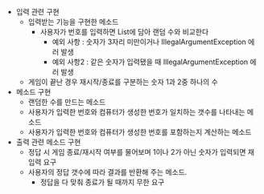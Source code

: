 - 입력 관련 구현
    - 입력받는 기능을 구현한 메소드
      - 사용자가 번호를 입력하면 List에 담아 랜덤 수와 비교한다
          - 예외 사항 : 숫자가 3자리 미만이거나 IllegalArgumentException 에러 발생
          - 예외 사항2 : 같은 숫자가 입력됐을 때 IllegalArgumentException 에러 발생
    - 게임이 끝난 경우 재시작/종료를 구분하는 숫자 1과 2중 하나의 수
- 메소드 구현
    - 랜덤한 수를 만드는 메소드
    - 사용자가 입력한 번호와 컴퓨터가 생성한 번호가 일치하는 갯수를 나타내는 메소드
    - 사용자가 입력한 번호와 컴퓨터가 생성한 번호를 포함하는지 계산하는 메소드
- 출력 관련 메소드 구현
    - 정답 시 게임 종료/재시작 여부를 물어보며 1이나 2가 아닌 숫자가 입력되면 재입력 요구
    - 사용자의 정답 갯수에 따라 결과를 반환해 주는 메소드.
      - 정답을 다 맞춰 종료가 될 때까지 무한 요구
      
